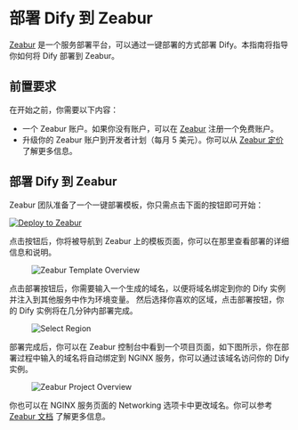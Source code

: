 # 部署 Dify 到 Zeabur

[Zeabur](https://zeabur.com) 是一个服务部署平台，可以通过一键部署的方式部署 Dify。本指南将指导你如何将 Dify 部署到 Zeabur。

## 前置要求

在开始之前，你需要以下内容：

- 一个 Zeabur 账户。如果你没有账户，可以在 [Zeabur](https://zeabur.com/) 注册一个免费账户。
- 升级你的 Zeabur 账户到开发者计划（每月 5 美元）。你可以从 [Zeabur 定价](https://zeabur.com/pricing) 了解更多信息。

## 部署 Dify 到 Zeabur

Zeabur 团队准备了一个一键部署模板，你只需点击下面的按钮即可开始：

[![Deploy to Zeabur](https://zeabur.com/button.svg)](https://zeabur.com/1D4DOW)

点击按钮后，你将被导航到 Zeabur 上的模板页面，你可以在那里查看部署的详细信息和说明。

<figure><img src="../../.gitbook/assets/zeabur-template-overview.jpeg" alt="Zeabur Template Overview"><figcaption></figcaption></figure>

点击部署按钮后，你需要输入一个生成的域名，以便将域名绑定到你的 Dify 实例并注入到其他服务中作为环境变量。
然后选择你喜欢的区域，点击部署按钮，你的 Dify 实例将在几分钟内部署完成。

<figure><img src="../../.gitbook/assets/zeabur-region-select.png" alt="Select Region"><figcaption></figcaption></figure>

部署完成后，你可以在 Zeabur 控制台中看到一个项目页面，如下图所示，你在部署过程中输入的域名将自动绑定到 NGINX 服务，你可以通过该域名访问你的 Dify 实例。

<figure><img src="../../.gitbook/assets/zeabur-project.png" alt="Zeabur Project Overview"><figcaption></figcaption></figure>

你也可以在 NGINX 服务页面的 Networking 选项卡中更改域名。你可以参考 [Zeabur 文档](https://zeabur.com/docs/deploy/domain-binding) 了解更多信息。